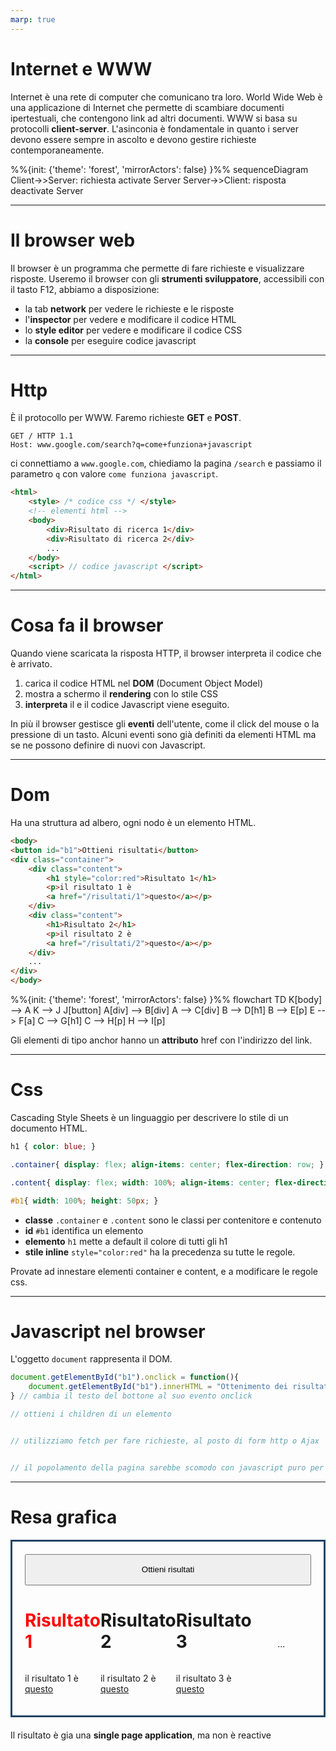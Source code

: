 ```yaml
---
marp: true
---
```


<script src="../node_modules/mermaid/dist/mermaid.min.js"></script>

<script>mermaid.initialize({startOnLoad:true, theme:"forest", mirrorActors:false});</script>

<link rel="stylesheet" href="res/styles.css">

# Internet e WWW

Internet è una rete di computer che comunicano tra loro.
World Wide Web è una applicazione di Internet che permette di scambiare documenti ipertestuali, che contengono link ad altri documenti.
WWW si basa su protocolli **client-server**. L'asinconia è fondamentale in quanto i server devono essere sempre in ascolto e devono gestire richieste contemporaneamente.

<div class="mermaid">
%%{init: {'theme': 'forest', 'mirrorActors': false} }%%
sequenceDiagram
    Client->>Server: richiesta
	activate Server
    Server->>Client: risposta
	deactivate Server

</div>

---

# Il browser web

Il browser è un programma che permette di fare richieste e visualizzare risposte.
Useremo il browser con gli **strumenti sviluppatore**, accessibili con il tasto F12, abbiamo a disposizione:

- la tab **network** per vedere le richieste e le risposte
- l'**inspector** per vedere e modificare il codice HTML
- lo **style editor** per vedere e modificare il codice CSS
- la **console** per eseguire codice javascript

---

# Http

È il protocollo per WWW. Faremo richieste **GET** e **POST**.

```
GET / HTTP 1.1
Host: www.google.com/search?q=come+funziona+javascript
```

ci connettiamo a `www.google.com`, chiediamo la pagina `/search` e passiamo il parametro `q` con valore `come funziona javascript`.


```html
<html>
	<style> /* codice css */ </style>
	<!-- elementi html -->
	<body>
		<div>Risultato di ricerca 1</div>
		<div>Risultato di ricerca 2</div>
		...
	</body>
	<script> // codice javascript </script>
</html>
```

---

# Cosa fa il browser

Quando viene scaricata la risposta HTTP, il browser interpreta il codice che è arrivato.
1) carica il codice HTML nel **DOM** (Document Object Model)
2) mostra a schermo il **rendering** con lo stile CSS
3) **interpreta** il e il codice Javascript viene eseguito.

In più il browser gestisce gli **eventi** dell'utente, come il click del mouse o la pressione di un tasto. Alcuni eventi sono già definiti da elementi HTML ma se ne possono definire di nuovi con Javascript.

---

# Dom

Ha una struttura ad albero, ogni nodo è un elemento HTML.

<div class="container">
<div class="content">

```html
<body>
<button id="b1">Ottieni risultati</button>
<div class="container">
	<div class="content">
		<h1 style="color:red">Risultato 1</h1>
		<p>il risultato 1 è
		<a href="/risultati/1">questo</a></p>
	</div>
	<div class="content">
		<h1>Risultato 2</h1>
		<p>il risultato 2 è
		<a href="/risultati/2">questo</a></p>
	</div>
	...
</div>
</body>
```
</div>

<div class="content">

<div class="mermaid">
%%{init: {'theme': 'forest', 'mirrorActors': false} }%%
flowchart TD
	K[body] --> A
	K --> J
	J[button]
	A[div] --> B[div]
	A --> C[div]
	B --> D[h1]
	B --> E[p]
	E --> F[a]
	C --> G[h1]
	C --> H[p]
	H --> I[p]
</div>
</div>

</div>

Gli elementi di tipo anchor hanno un **attributo** href con l'indirizzo del link.

---

# Css

Cascading Style Sheets è un linguaggio per descrivere lo stile di un documento HTML.

```css
h1 { color: blue; }

.container{ display: flex; align-items: center; flex-direction: row; }

.content{ display: flex; width: 100%; align-items: center; flex-direction: column; }

#b1{ width: 100%; height: 50px; }
```
- **classe** `.container` e `.content` sono le classi per contenitore e contenuto
- **id** `#b1` identifica un elemento
- **elemento** `h1` mette a default il colore di tutti gli h1
- **stile inline** `style="color:red"` ha la precedenza su tutte le regole.

Provate ad innestare elementi container e content, e a modificare le regole css.

---

# Javascript nel browser

L'oggetto `document` rappresenta il DOM.

```javascript
document.getElementById("b1").onclick = function(){
	document.getElementById("b1").innerHTML = "Ottenimento dei risultati...";
} // cambia il testo del bottone al suo evento onclick

// ottieni i children di un elemento


// utilizziamo fetch per fare richieste, al posto di form http o Ajax


// il popolamento della pagina sarebbe scomodo con javascript puro per questo useremo un framework


```

---

# Resa grafica

<html>

<div style="border: 3px solid #224466; padding: 20px; margin-bottom: 20px;">
	<button id="b1_mock">Ottieni risultati</button>
	<div class="container_mock">
		<div class="content_mock">
			<h1 style="color: red">Risultato 1</h1>
			<p>il risultato 1 è
			<a href="/risultati/1">questo</a></p>
		</div>
		<div class="content_mock">
			<h1 class="h1.mock">Risultato 2</h1>
			<p>il risultato 2 è
			<a href="/risultati/2">questo</a></p>
		</div>
		<div class="content_mock">
			<h1 class="h1.mock">Risultato 3</h1>
			<p>il risultato 3 è
			<a href="/risultati/3">questo</a></p>
		</div>
		<div class="content_mock">
			...
		</div>
	</div>
</div>

<style>
	.h1_mock {
		color: blue;
	}
	
	.container_mock{
		display: flex;
		align-items: center;
		flex-direction: row;
	}
	.content_mock{
		display: flex;
		width: 100%;
		align-items: center;
		flex-direction: column;
	}

	#b1_mock{
		width: 100%;
		height: 50px;
	}
</style>
</html>

Il risultato è gia una **single page application**, ma non è reactive